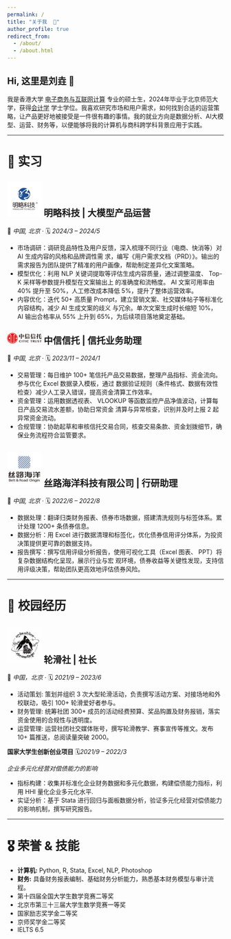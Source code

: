 ```yaml
---
permalink: /
title: "关于我  🐝"
author_profile: true
redirect_from: 
  - /about/
  - /about.html
---
```



## Hi, 这里是刘垚 👋
我是香港大学 [电子商务与互联网计算](https://www.ecom-icom.hku.hk/) 专业的硕士生，2024年毕业于北京师范大学，获得[会计学](https://bs.bnu.edu.cn/) 学士学位。我喜欢研究市场和用户需求，如何找到合适的运营策略，让产品更好地被接受是一件很有趣的事情。我的就业方向是数据分析、AI大模型、运营、财务等，以便能够将我的计算机与商科跨学科背景应用于实践。

------


💼 实习
=
## <img src="images/mininglamp_logo.png" alt="Mininglamp" width="80"/>  明略科技 |  大模型产品运营  
📍 *中国, 北京* ‧ 🗓️ *2024/3 – 2024/5*

- 市场调研：调研竞品特性及用户反馈，深入梳理不同行业（电商、快消等）对 AI 生成内容的风格和品牌调性需
求，编写《用户需求文档（PRD）》。输出的需求报告为团队提供了精准的用户画像，帮助制定差异化文案策略。
- 模型优化：利用 NLP 关键词提取等评估生成内容质量，通过调整温度、 Top-K 采样等参数提升模型在文案输出上
的准确度和流畅度。 AI 文案可用率由 40% 提升至 50%，人工修改成本降低 5%，提升了整体运营效率。
- 内容优化：迭代 50+ 高质量 Prompt，建立营销文案、社交媒体帖子等标准化内容结构，减少 AI 生成文案的歧义
与冗余。单次文案生成时长缩短 10%， AI 输出合格率从 55% 上升到 65%，为后续项目落地奠定基础。

## <img src="images/citic_trust_logo.png" alt="CITIC Trust Logo" width="80"/>  中信信托  |  信托业务助理

📍 *中国, 北京* ‧ 🗓️ *2023/11 – 2024/1*
- 交易管理：每日维护 100+ 笔信托产品交易数据，整理产品指标、资金流向。参与优化 Excel 数据录入模板，通过
数据验证规则（条件格式、数据有效性检查）减少人工录入错误，提高资金清算工作效率。
- 资金管理：运用数据透视表、 VLOOKUP 等函数监控产品净值波动，计算每日产品交易流水差额，协助日常资金
清算与异常核查，识别并及时上报 2 起异常资金流动。
- 合规管理：协助起草和审核信托交易合同，核查交易条款、资金划拨细节，确保业务流程符合监管要求。

## <img src="images/belt_road_logo.png" alt="Belt and Road Origin Technology Logo" width="80"/>  丝路海洋科技有限公司  |  行研助理

📍 *中国, 北京* ‧ 🗓️ *2022/6 – 2022/8*

- 数据处理：翻译归类财务报表、债券市场数据，搭建清洗规则与标签体系。累计处理 1200+ 条债券信息。
- 数据分析：用 Excel 进行数据清理和标签化，优化债券信用评分体系，为投资决策提供更可靠的数据支持。
- 报告撰写：撰写信用评级分析报告，使用可视化工具（Excel 图表、 PPT）将复杂数据结构化呈现，展示行业与宏
观环境，债券收益等关键性发现，支持信用评级决策，帮助团队更高效地评估债券风险。


------


📝 校园经历
===
## <img src="images/roller_skating_club_logo.png" alt="Roller Skating Club Logo" width="80"/>  轮滑社  | 社长
📍 *中国，北京* ‧ 🗓️ *2021/9 – 2023/6*

- 活动策划: 策划并组织 3 次大型轮滑活动，负责撰写活动方案、对接场地和外校联动，吸引 100+ 轮滑爱好者参与。
- 财务管理: 统筹社团 300+ 成员的活动经费预算、奖品购置及财务报销，落实资金使用的合规性与透明度。
- 运营管理: 运营社团社交媒体账号，撰写轮滑教学、赛事宣传等推文。发布 10+ 篇推送，总阅读量突破 2000。


**国家大学生创新创业项目** 🗓️*2021/9 – 2022/3*

*企业多元化经营对偿债能力的影响* 
- 指标构建：收集并标准化企业财务数据和多元化数据，构建偿债能力指标，利用 HHI 量化企业多元化水平.
- 实证分析：基于 Stata 进行回归与面板数据分析，验证多元化经营对偿债能力的影响机制，撰写研究报告。

------


🎖️ 荣誉 & 技能
======

* **计算机:** Python, R, Stata, Excel, NLP, Photoshop  
* **财务:** 具备财务报表编制、基础财务分析能力，熟悉基本财务模型与审计流程。
*  第十四届全国大学生数学竞赛二等奖  
*  北京市第三十三届大学生数学竞赛一等奖
*  国家励志奖学金二等奖
*  京师奖学金二等奖  
*  IELTS 6.5
